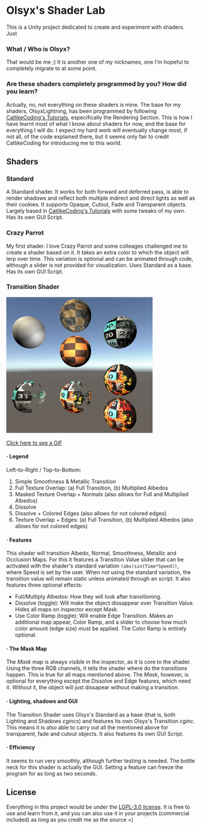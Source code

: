 # Olsyx's Shader Lab
This is a Unity project dedicated to create and experiment with shaders. Just 

### What / Who is Olsyx?
That would be me ;) It is another one of my nicknames, one I'm hopeful to completely migrate to at some point.

### Are these shaders completely programmed by you? How did you learn?
Actually, no, not everything on these shaders is mine. The base for my shaders, OlsyxLightning, has been programmed by following 
[CatlikeCoding's Tutorials](http://catlikecoding.com/unity/tutorials/), especifically the Rendering Section. This is how I have learnt
most of what I know about shaders for now, and the base for everything I will do. I expect my hard work will eventually change most, 
if not all, of the code explained there, but it seems only fair to credit CatlikeCoding for introducing me to this world.

## Shaders
### Standard
A Standard shader. It works for both forward and deferred pass, is able to render shadows and reflect both multiple indirect and direct lights
as well as their cookies. It supports Opaque, Cutout, Fade and Transparent objects. Largely based in [CatlikeCoding's Tutorials](http://catlikecoding.com/unity/tutorials/) 
with some tweaks of my own. Has its own GUI Script.

### Crazy Parrot
My first shader. I love Crazy Parrot  and some colleages challenged me to create a shader based on it.
It takes an extra color to which the object will lerp over time. This variation is optional and can be animated through code, although a slider
is not provided for visualization.
Uses Standard as a base. Has its own GUI Script. 

### Transition Shader
![TransitionShader](/Screenshots/TransitionShaders.PNG)

[Click here to see a GIF](https://twitter.com/_Darkatom_/status/852043636065787904)

#### · Legend
Left-to-Right / Top-to-Bottom:
1. Simple Smoothness & Metallic Transition
2. Full Texture Overlap: (a) Full Transition, (b) Multiplied Albedos
3. Masked Texture Overlap + Normals (also allows for Full and Multiplied Albedos)
4. Dissolve
5. Dissolve + Colored Edges (also allows for not colored edges)
6. Texture Overlap + Edges: (a) Full Transition, (b) Multiplied Albedos (also allows for not colored edges)

#### · Features
This shader will transition Albedo, Normal, Smoothness, Metallic and Occlusion Maps. For this it features a Transition Value slider that can be activated with the shader's standard variation `(abs(sin(Time*Speed))`, where Speed is set by the user. When not using the standard variation, the transition value will remain static unless animated through an script.
It also features three optional effects: 
- Full/Multiply Albedos: How they will look after transitioning.
- Dissolve (toggle): Will make the object dissappear over Transition Value. Hides all maps on inspector except Mask.
- Use Color Ramp (toggle): Will enable Edge Transition. Makes an additional map appear, Color Ramp, and a slider to choose how much color amount (edge size) must be applied. The Color Ramp is entirely optional.

#### · The Mask Map
The _Mask_ map is always visible in the inspector, as it is core to the shader. Using the three RGB channels, it tells the shader where do the transitions happen. This is true for all maps mentioned above. The _Mask_, however, is optional for everything except the Dissolve and Edge features, which need it. Without it, the object will just dissapear without making a transition.

#### · Lighting, shadows and GUI
The Transition Shader uses Olsyx's Standard as a base (that is, both Lighting and Shadows _cgincs_) and features its own Olsyx's Transition _cginc_. This means it is _also_ able to carry out all the mentioned above for transparent, fade and cutout objects.
It also features its own GUI Script. 

#### · Efficiency
It seems to run very smoothly, although further testing is needed. The bottle neck for this shader is actually the GUI. Setting a feature can freeze the program for as long as two seconds.

## License
Everything in this project would be under the [LGPL-3.0 license](https://tldrlegal.com/license/gnu-lesser-general-public-license-v3-(lgpl-3)#summary). It is free to use and learn from it, and you can also use it in your projects (commercial included) as long as you credit me as the source =) 
